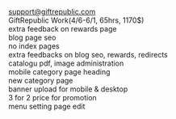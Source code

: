 support@giftrepublic.com <br>
GiftRepublic Work(4/6-6/1, 65hrs, 1170$) <br>
extra feedback on rewards page <br>
blog page seo <br>
no index pages	<br>
extra feedbacks on blog seo, rewards, redirects <br>
catalogu pdf, image administration <br>
mobile category page heading <br>
new category page <br>
banner upload for mobile & desktop <br>
3 for 2 price for promotion <br>
menu setting page edit <br>
